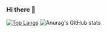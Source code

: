 ### Hi there 👋

[![Top Langs](https://github-readme-stats.vercel.app/api/top-langs/?username=syso-jxx&layout=compact)](https://github.com/syso-jxx/github-readme-stats)
![Anurag's GitHub stats](https://github-readme-stats.vercel.app/api?username=syso-jxx&show_icons=true&theme=radical)

<!--
**syso-jxx/syso-jxx** is a ✨ _special_ ✨ repository because its `README.md` (this file) appears on your GitHub profile.

Here are some ideas to get you started:

- 🔭 I’m currently working on ...
- 🌱 I’m currently learning ...
- 👯 I’m looking to collaborate on ...
- 🤔 I’m looking for help with ...
- 💬 Ask me about ...
- 📫 How to reach me: ...
- 😄 Pronouns: ...
- ⚡ Fun fact: ...
-->
